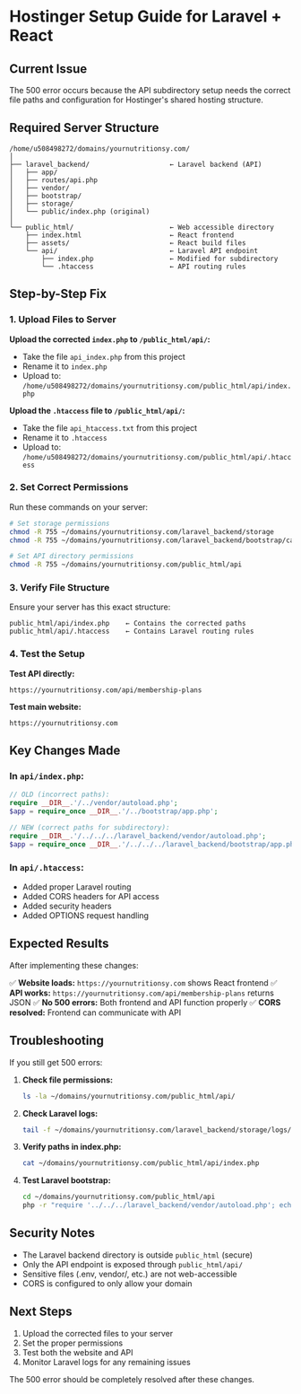 # Hostinger Setup Guide for Laravel + React

## Current Issue
The 500 error occurs because the API subdirectory setup needs the correct file paths and configuration for Hostinger's shared hosting structure.

## Required Server Structure
```
/home/u508498272/domains/yournutritionsy.com/
│
├── laravel_backend/                    ← Laravel backend (API)
│   ├── app/
│   ├── routes/api.php
│   ├── vendor/
│   ├── bootstrap/
│   ├── storage/
│   └── public/index.php (original)
│
└── public_html/                        ← Web accessible directory
    ├── index.html                      ← React frontend
    ├── assets/                         ← React build files
    └── api/                            ← Laravel API endpoint
        ├── index.php                   ← Modified for subdirectory
        └── .htaccess                   ← API routing rules
```

## Step-by-Step Fix

### 1. Upload Files to Server

**Upload the corrected `index.php` to `/public_html/api/`:**
- Take the file `api_index.php` from this project
- Rename it to `index.php`
- Upload to: `/home/u508498272/domains/yournutritionsy.com/public_html/api/index.php`

**Upload the `.htaccess` file to `/public_html/api/`:**
- Take the file `api_htaccess.txt` from this project
- Rename it to `.htaccess`
- Upload to: `/home/u508498272/domains/yournutritionsy.com/public_html/api/.htaccess`

### 2. Set Correct Permissions

Run these commands on your server:

```bash
# Set storage permissions
chmod -R 755 ~/domains/yournutritionsy.com/laravel_backend/storage
chmod -R 755 ~/domains/yournutritionsy.com/laravel_backend/bootstrap/cache

# Set API directory permissions
chmod -R 755 ~/domains/yournutritionsy.com/public_html/api
```

### 3. Verify File Structure

Ensure your server has this exact structure:

```
public_html/api/index.php    ← Contains the corrected paths
public_html/api/.htaccess    ← Contains Laravel routing rules
```

### 4. Test the Setup

**Test API directly:**
```
https://yournutritionsy.com/api/membership-plans
```

**Test main website:**
```
https://yournutritionsy.com
```

## Key Changes Made

### In `api/index.php`:
```php
// OLD (incorrect paths):
require __DIR__.'/../vendor/autoload.php';
$app = require_once __DIR__.'/../bootstrap/app.php';

// NEW (correct paths for subdirectory):
require __DIR__.'/../../../laravel_backend/vendor/autoload.php';
$app = require_once __DIR__.'/../../../laravel_backend/bootstrap/app.php';
```

### In `api/.htaccess`:
- Added proper Laravel routing
- Added CORS headers for API access
- Added security headers
- Added OPTIONS request handling

## Expected Results

After implementing these changes:

✅ **Website loads:** `https://yournutritionsy.com` shows React frontend
✅ **API works:** `https://yournutritionsy.com/api/membership-plans` returns JSON
✅ **No 500 errors:** Both frontend and API function properly
✅ **CORS resolved:** Frontend can communicate with API

## Troubleshooting

If you still get 500 errors:

1. **Check file permissions:**
   ```bash
   ls -la ~/domains/yournutritionsy.com/public_html/api/
   ```

2. **Check Laravel logs:**
   ```bash
   tail -f ~/domains/yournutritionsy.com/laravel_backend/storage/logs/laravel.log
   ```

3. **Verify paths in index.php:**
   ```bash
   cat ~/domains/yournutritionsy.com/public_html/api/index.php
   ```

4. **Test Laravel bootstrap:**
   ```bash
   cd ~/domains/yournutritionsy.com/public_html/api
   php -r "require '../../../laravel_backend/vendor/autoload.php'; echo 'Autoload OK\n';"
   ```

## Security Notes

- The Laravel backend directory is outside `public_html` (secure)
- Only the API endpoint is exposed through `public_html/api/`
- Sensitive files (.env, vendor/, etc.) are not web-accessible
- CORS is configured to only allow your domain

## Next Steps

1. Upload the corrected files to your server
2. Set the proper permissions
3. Test both the website and API
4. Monitor Laravel logs for any remaining issues

The 500 error should be completely resolved after these changes.